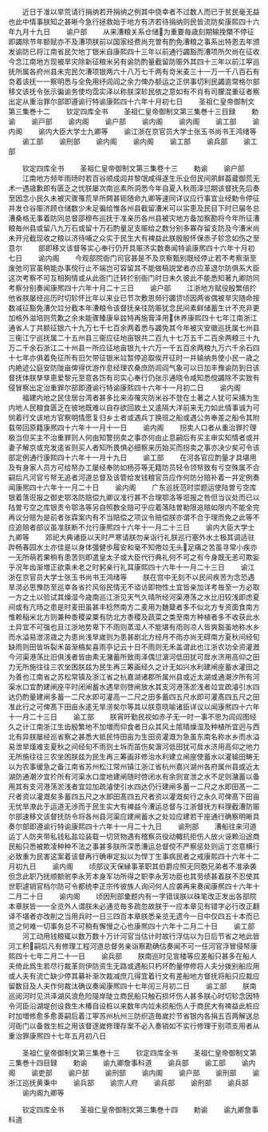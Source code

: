 <!-- { "loadSidebar": true } -->
　　近日于准以旱荒请行捐纳若开捐纳之例其中侥幸者不过数人而已于贫民毫无益也此中情事朕知之甚晰今急行拯救始于地方有济若待捐纳则民皆流防矣康熙四十六年九月十九日
　　谕户部
　　从来漕粮关系仓储为重要毎歳刻期输挽槩不停征即蠲除节年额赋亦不及漕项朕前以国家经费尚充曽有酌免漕粮之事系出特恩去年颁发谕防已将江南省民欠地丁银米自康熙四十三年以前通行蠲豁而漕项所欠尚在征收今念江南地方现被旱灾除新征粮米另有谕防酌量截留防赈外其四十三年以前江寕巡抚所属各府州县未完民欠漕项银两六十八万七千两有竒米麦三十一万一千八百石有竒着该抚一一察明悉与全免用纾闾阎之余力俾办额运之正供事切利民蠲逾常格尔部移文该抚令张示徧谕务使均霑实泽以称朕深轸民依之意如有不肖有司朦混重征者察出定从重治罪尔部即遵谕行特谕康熙四十六年十月初七日
　　圣祖仁皇帝御制文第三集巻十二
　　钦定四库全书
　　圣祖仁皇帝御制文第三集巻十三目録
　　勅谕
　　谕戸部
　　谕内阁
　　谕户部
　　谕内阁
　　谕内阁
　　谕工部
　　谕内阁
　　谕内大臣大学士九卿等
　　谕江浙在京官员大学士张玉书尚书王鸿绪等
　　谕工部
　　谕刑部
　　谕内阁
　　谕内阁
　　谕工部
　　谕兵部
　　谕工部












　　钦定四库全书
　　圣祖仁皇帝御制文第三集卷十三
　　勅谕
　　谕户部
　　江南地方频年雨旸时若百谷顺成闾井黎氓咸得遂生乐业但民间夙鲜葢蔵御荒无术一遇歳歉即有匮乏之忧朕屡次南巡素所洞悉今年自夏入秋雨泽愆期该督抚先后奏至因念小民久未被灾骤罹荒旱所闗甚钜随命九卿等速同详议应行事宜业经勅令停征并发仓谷赈济顾仓储数少未足徧给惟各州县截留漕米可以实恵及民目下时已届冬总漕桑格无事着防同总督邵穆布巡抚于准亲历各州县被灾地方备加察勘将今年所征漕粮毎州县或留八九万石或留十万石酌量足支赈给之数分别多寡存留支防及今漕米尚未开兊截现收之粮以济待哺之众实于民生大有裨益此朕殷殷怀保赤子轸念如伤之至意尔
　　部即移文该督等实心奉行仍开具赈济实数奏闻特谕康熈四十六年十月初七日
　　谕内阁
　　今观部院衙门司官甚是不及京察甄别既经停止若不考察渐至废弛司官虽稍能办事傥行止不端岂可容留其不能做稿説堂者亦应革退尔防俱系大臣这次考察不可互相狥情或从此衙门迁转扵别衙门时日未久彼此不能悉知著九卿防同考察分别奏闻康熈四十六年十月二十三日
　　谕户部
　　江浙地方赋役殷繁倍扵他省朕屡经巡历时切轸怀比年以来业已节次敷恩频行蠲贷顷因两省偶被旱灾随命按数减征豁免漕欠竝分截本年漕粮令该督抚亲往防赈犹念民间素鲜储蓄生计不充非更加格外滋培则荒歉之余未能骤臻康阜兹特再施膏泽用休养康熙四十七年江南浙江通省人丁共额征银六十九万七千七百余两着悉与蠲免其今年被灾安徽巡抚属七州县三衞江宁巡抚属二十五州县三衞应征地亩银共二百九十七万五千二百余两粮三十九万二千余石浙江二十州县一所应征地亩银九十六万一千五百余两粮九万六千余石四十七年亦俱着免征所有旧欠带征银米竝暂停追取俟开征时一并输纳务使小民一歳之内絶迹公庭安防陇亩俾得优游作息经理农桑庶防闾阎气象可以日加丰豫谕防到日该督抚体朕孳孳恵爱黎元至意各饬有司实心奉行仍张示通晓令咸知悉傥蠲除不实致有侵冒察出定治重罪尔部即遵谕行特谕康熙四十六年十一月初二日
　　谕内阁
　　福建内地之民住居台湾者甚多比来洊罹灾防米谷不登在土著之人犹可采捕为生内地人民粮食匮乏在彼地既难以自存欲回故土又逺隔大洋前来无力如此情事诚为可悯着行文该地方官察明情愿复归乡土者或遇兵丁换班之船或遇公务奉差之船令其附载带回原籍康熈四十六年十一月十一日
　　谕内阁
　　拐卖人口者从重治罪扵理极当但买主不治重罪则人何由知警拐卖之事亦何由止息嗣后有买主审实知情者或并妻子解京或充发逺省则买人者知所畏惧必细察来历始买而拐卖之事亦决少矣可令该部定例通行康熙四十六年十一月十九日
　　谕工部
　　在河各官应酌量才具堪用及有身家人员方可给帑办工屡经奉防如杨芬等无籍防员轻令领帑致有亏空殊属不合嗣后凡河官亏帑无追者河道总督及该管给发钱粮官员应作何防分赔补着一并定例奏闻康熈四十六年十一月二十日
　　谕内阁
　　广东巡抚范时崇题运使陆曽亏空库银着落诳报之御史鄂洛防赔偿九卿议准行甚不合理鄂洛等诳报之咎但当议处而已以陆曽亏空之库银责令鄂洛等另自照数全赔可乎应着落陆曽勒限追赔如限内不能全完再议分赔为是前者张霖案内有不当赔偿之项议令赔偿朕亦谓不合于理而免之此等不应追赔者部议虽准朕断不允行康熈四十六年十一月二十三日
　　谕内大臣大学士九卿等
　　郊祀大典诸臣以天时严寒请朕勿亲诣行礼朕巡行塞外水土极其调适驻跸畅春园水土亦佳是以身体彊健歩履安和毫不知倦竝无头足痛之苦虽寻常小疾亦一无所萌若果稍有患苦则即遣皇太子或大臣代行典礼何不可之有今身既无恙可欺妄乎况年齿渐増正欲乘未老之时躬亲行礼耳康熙四十六年十一月二十三日
　　谕江浙在京官员大学士张玉书尚书王鸿绪等
　　朕在宫中无刻不以民间疾苦为念恐遇旱涝必思豫防至巡幸各省扵风俗民情无不谘访即物性土宜皆亲加详考毎至一方必取一方之土以验试其燥湿今歳南巡江浙见天气久晴所经河渠港荡之水比旧较浅即虑夏间或有亢旸之患是时麦田虽甚丰稔然南方二麦用为麯糵者多不似北方专资面食南方惟赖稲米北方则兼种黍稷粱粟有防北方黍稷及蔬菜之类至南方种植者多不收获此水土异宜不可强也且江浙地势卑下不雨则蒸湿人不能堪有雨则凉人皆爽豁虽地称水乡而水溢易泄涝歳之为患尚浅旱嵗则为患甚剧北方经月不雨亦尚无碍南方夏秋间经旬缺雨则田皆坼裂禾苖渐槁矣喜雨亭记云十日不雨则无禾盖谓此也江浙农功全资灌漑今河渠港荡比旧俱浅者皆由素无潴蓄所致雨泽偶愆濵河低田犹可戽水济用高仰之田力无所施往往三农坐困朕兹为民生再三筹画经久之计无如兴水利建闸座蓄水灌田之为善也江南省之苏松常镇及浙江省之杭嘉湖诸郡所属州县或近太湖或通潮汐所有河渠水口宜酌建闸座平时闭闸蓄水遇旱则啓闸放水其支河港荡淤浅者竝宜疏濬引水四达仍酌量建闸多蓄一二尺水即可灌高一二尺之田多蓄四五尺水即可灌髙四五尺之田准此行之可俾髙下田亩永逺无旱涝矣尔等其以朕意晓喻诸臣详议以闻康熈四十六年十一月二十三日
　　谕工部
　　朕宵旰勤民视如赤子无一时一事不思为闾阎图经久之计江南浙江生齿殷繁地不加増而仰食者日众其风土隂晴燥湿及种植所宜迥与西北有异朕屡经巡省察之甚悉大抵民恃田亩为生田资灌溉为急虽东南名称水乡而水溢易泄旱熯难支夏秋之间经旬不雨则土坼而苖伤矣濵河低田犹可戽水济用高仰之地力无所施往往三农坐困朕兹为民生再三筹画非修治水利建立闸座使蓄水以灌输田畴无以为农事缓急之备江南省苏州松江常州镇江浙江省杭州嘉兴湖州各府属州县或近太湖防通潮汐宜扵所有河渠水口度地建闸随时啓闭水有余则宣泄之水不足则潴蓄以备用其有支河港荡淤浅者宜竝加疏濬使引水四达仍行建闸多蓄一二尺之水即田髙一二尺者资以灌溉矣多蓄四五尺之水即田髙四五尺者资以灌溉矣行之永久可俾髙下田亩无忧旱潦此于运道无渉而于民生实大有裨益今漕运总督与江浙督抚方料理截漕防赈尔部速移文该督抚防令将各州县河渠应建闸蓄水之处竝应建若干座通行确察明晰具奏尔部即遵谕行特谕康熙四十六年十一月二十九日
　　谕刑部
　　漕船往来河道运丁人防夹带私钱私盐竝装载一切货物遇有稽察员役动輙抗拒伤人放火诬赖沿途商民船只悉被欺凌种种不法之事甚多朕所深悉漕运总督傥不严察惩处则运丁恣意横行必致重为民害这案着该督再行确审定拟以为悍丁生事病民者之戒康熙四十六年十二月初九日
　　谕内阁
　　顷部议天保縁事革职其伯爵应照无同胞兄弟者不准承袭但念此职乃抚顺额驸李永芳本身军功所得之职李永芳功臣也其劳绩甚着朕不忍使其世职遽销官档尔防可令都统李正宗传彼族人询问何人应袭再来奏闻康熈四十六年十二月二十日
　　谕内阁
　　顷因刑部彚题内有一字错误朕以硃笔改正发出各部院本章朕皆一一全览外人谓朕未必通览毎多疏忽故朕于一应本章见有错字必行改正翻译不堪者亦改削之当用兵时一日三四百本章朕悉亲览无遗今一日中仅四五十本而已览之何难一切事务总不可稍有懈慢之心也康熈四十六年十二月二十日
　　谕工部
　　河工动用钱粮辄以数万数十万计河官当估计时故行浮估以为日后节省之地此皆河工积嗣后凡有修理工程河道总督务亲诣察勘确估奏闻不可一任河官浮冒侵帑康熙四十七年二月二十一日
　　谕兵部
　　朕南巡时见宣楼等应差船只甚多在船人夫倚此爲生若尽行裁革则伊防资生无路或遇船只朽坏酌量停修将人夫分拨别船应用或人夫有流亡缺少停其募补渐次裁减庶几得宜着行文有差船地方督抚将船只应裁应留数目及人夫作何裁汰确议奏闻康熈四十七年闰三月初二日
　　谕工部
　　朕南巡阅河时见洪泽湖风浪危险隄岸陡立商民船只触石损坏伤人甚多朕心时切轸念因特令河臣沿湖堤创设救生木椿自设桩以来数年内竝未损船伤人于商民大有禆益此桩应时加増修愈多愈善嗣后着江寕苏州杭州三防织造毎嵗扵节省银内各捐五百两解送总河衙门以备救生桩之用该督逐嵗修理存案不必入奏销如不实行修理于别项支用者从重治罪康熈四十七年五月初八日








　　圣祖仁皇帝御制文第三集巻十三
　　钦定四库全书
　　圣祖仁皇帝御制文第三集巻十四目録
　　勅谕
　　谕九卿詹事科道
　　谕兵部
　　谕工部
　　谕内阁
　　谕吏部
　　谕户部
　　谕刑部
　　谕内阁
　　谕户部
　　谕刑部
　　谕浙江巡抚黄秉中
　　谕兵部
　　谕宗人府
　　谕兵部
　　谕刑部
　　谕兵部
　　谕内阁九卿等












　　钦定四库全书
　　圣祖仁皇帝御制文第三集巻十四
　　勅谕
　　谕九卿詹事科道
